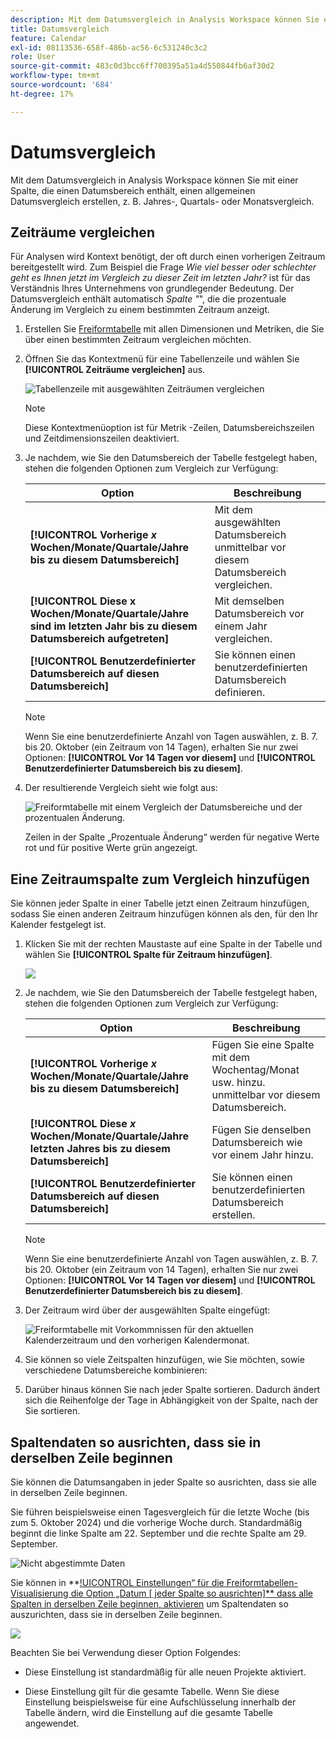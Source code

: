 ```yaml
---
description: Mit dem Datumsvergleich in Analysis Workspace können Sie eine beliebige Spalte mit einem Datumsbereich verwenden und einen allgemeinen Datumsvergleich erstellen, z. B. Jahres-, Quartals- oder Monatsvergleich.
title: Datumsvergleich
feature: Calendar
exl-id: 08113536-658f-486b-ac56-6c531240c3c2
role: User
source-git-commit: 483c0d3bcc6ff700395a51a4d550844fb6af30d2
workflow-type: tm+mt
source-wordcount: '684'
ht-degree: 17%

---
```


# Datumsvergleich

Mit dem Datumsvergleich in Analysis Workspace können Sie mit einer Spalte, die einen Datumsbereich enthält, einen allgemeinen Datumsvergleich erstellen, z. B. Jahres-, Quartals- oder Monatsvergleich.

## Zeiträume vergleichen

Für Analysen wird Kontext benötigt, der oft durch einen vorherigen Zeitraum bereitgestellt wird. Zum Beispiel die Frage *Wie viel besser oder schlechter geht es Ihnen jetzt im Vergleich zu dieser Zeit im letzten Jahr?* ist für das Verständnis Ihres Unternehmens von grundlegender Bedeutung. Der Datumsvergleich enthält automatisch *Spalte &quot;*&quot;, die die prozentuale Änderung im Vergleich zu einem bestimmten Zeitraum anzeigt.

1. Erstellen Sie [Freiformtabelle](/help/analysis-workspace/visualizations/freeform-table/freeform-table.md) mit allen Dimensionen und Metriken, die Sie über einen bestimmten Zeitraum vergleichen möchten.
1. Öffnen Sie das Kontextmenü für eine Tabellenzeile und wählen Sie **[!UICONTROL Zeiträume vergleichen]** aus.

   ![Tabellenzeile mit ausgewählten Zeiträumen vergleichen](assets/compare-time.png)

   >[!NOTE]
   >
   >Diese Kontextmenüoption ist für Metrik -Zeilen, Datumsbereichszeilen und Zeitdimensionszeilen deaktiviert.

1. Je nachdem, wie Sie den Datumsbereich der Tabelle festgelegt haben, stehen die folgenden Optionen zum Vergleich zur Verfügung:

   | Option | Beschreibung |
   |---|---|
   | **[!UICONTROL Vorherige *x* Wochen/Monate/Quartale/Jahre bis zu diesem Datumsbereich]** | Mit dem ausgewählten Datumsbereich unmittelbar vor diesem Datumsbereich vergleichen. |
   | **[!UICONTROL Diese x Wochen/Monate/Quartale/Jahre sind im letzten Jahr bis zu diesem Datumsbereich aufgetreten]** | Mit demselben Datumsbereich vor einem Jahr vergleichen. |
   | **[!UICONTROL Benutzerdefinierter Datumsbereich auf diesen Datumsbereich]** | Sie können einen benutzerdefinierten Datumsbereich definieren. |

   >[!NOTE]
   >
   >Wenn Sie eine benutzerdefinierte Anzahl von Tagen auswählen, z. B. 7. bis 20. Oktober (ein Zeitraum von 14 Tagen), erhalten Sie nur zwei Optionen: **[!UICONTROL Vor 14 Tagen vor diesem]** und **[!UICONTROL Benutzerdefinierter Datumsbereich bis zu diesem]**.

1. Der resultierende Vergleich sieht wie folgt aus:

   ![Freiformtabelle mit einem Vergleich der Datumsbereiche und der prozentualen Änderung.](assets/compare-time-result.png)

   Zeilen in der Spalte „Prozentuale Änderung“ werden für negative Werte rot und für positive Werte grün angezeigt.

## Eine Zeitraumspalte zum Vergleich hinzufügen

Sie können jeder Spalte in einer Tabelle jetzt einen Zeitraum hinzufügen, sodass Sie einen anderen Zeitraum hinzufügen können als den, für den Ihr Kalender festgelegt ist.

1. Klicken Sie mit der rechten Maustaste auf eine Spalte in der Tabelle und wählen Sie **[!UICONTROL Spalte für Zeitraum hinzufügen]**.

   ![](assets/add-time-period-column.png)

1. Je nachdem, wie Sie den Datumsbereich der Tabelle festgelegt haben, stehen die folgenden Optionen zum Vergleich zur Verfügung:

   | Option | Beschreibung |
   |---|---|
   | **[!UICONTROL Vorherige *x* Wochen/Monate/Quartale/Jahre bis zu diesem Datumsbereich]** | Fügen Sie eine Spalte mit dem Wochentag/Monat usw. hinzu. unmittelbar vor diesem Datumsbereich. |
   | **[!UICONTROL Diese *x* Wochen/Monate/Quartale/Jahre letzten Jahres bis zu diesem Datumsbereich]** | Fügen Sie denselben Datumsbereich wie vor einem Jahr hinzu. |
   | **[!UICONTROL Benutzerdefinierter Datumsbereich auf diesen Datumsbereich]** | Sie können einen benutzerdefinierten Datumsbereich erstellen. |

   >[!NOTE]
   >
   >Wenn Sie eine benutzerdefinierte Anzahl von Tagen auswählen, z. B. 7. bis 20. Oktober (ein Zeitraum von 14 Tagen), erhalten Sie nur zwei Optionen: **[!UICONTROL Vor 14 Tagen vor diesem]** und **[!UICONTROL Benutzerdefinierter Datumsbereich bis zu diesem]**.

1. Der Zeitraum wird über der ausgewählten Spalte eingefügt:

   ![Freiformtabelle mit Vorkommnissen für den aktuellen Kalenderzeitraum und den vorherigen Kalendermonat.](assets/add-time-period-column2.png)

1. Sie können so viele Zeitspalten hinzufügen, wie Sie möchten, sowie verschiedene Datumsbereiche kombinieren:

1. Darüber hinaus können Sie nach jeder Spalte sortieren. Dadurch ändert sich die Reihenfolge der Tage in Abhängigkeit von der Spalte, nach der Sie sortieren.

## Spaltendaten so ausrichten, dass sie in derselben Zeile beginnen

Sie können die Datumsangaben in jeder Spalte so ausrichten, dass sie alle in derselben Zeile beginnen.

Sie führen beispielsweise einen Tagesvergleich für die letzte Woche (bis zum 5. Oktober 2024) und die vorherige Woche durch. Standardmäßig beginnt die linke Spalte am 22. September und die rechte Spalte am 29. September.

![Nicht abgestimmte Daten](assets/not-align-dates.png)

Sie können in **[!UICONTROL Einstellungen“ für die Freiformtabellen-Visualisierung die Option „Datum [ jeder Spalte so ausrichten]** dass alle Spalten in derselben Zeile beginnen, aktivieren](/help/analysis-workspace/visualizations/freeform-table/freeform-table.md#settings-1) um Spaltendaten so auszurichten, dass sie in derselben Zeile beginnen.

![](assets/align-dates.png)

Beachten Sie bei Verwendung dieser Option Folgendes:

* Diese Einstellung ist standardmäßig für alle neuen Projekte aktiviert.

* Diese Einstellung gilt für die gesamte Tabelle. Wenn Sie diese Einstellung beispielsweise für eine Aufschlüsselung innerhalb der Tabelle ändern, wird die Einstellung auf die gesamte Tabelle angewendet.

